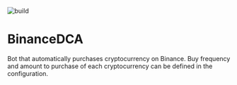 ![build](https://github.com/JlKmn/BinanceDCA/actions/workflows/dotnet.yml/badge.svg)
# BinanceDCA
Bot that automatically purchases cryptocurrency on Binance. Buy frequency and amount to purchase of each cryptocurrency can be defined in the configuration.
